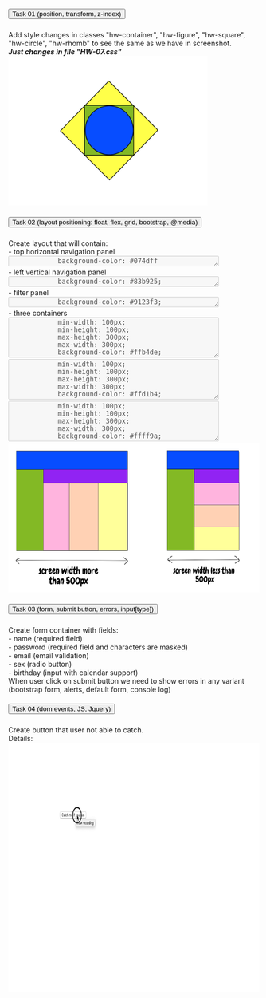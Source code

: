 <html>

<head>
  <link rel="stylesheet"
    type="text/css"
    href="hw-07.css">

  <link rel="stylesheet"
    type="text/css"
    href="./bootstrap/bootstrap.min.css">
</head>

<body>
  <div>
    <div class="card">
      <div class="card-header">
        <h5 class="mb-0">
          <button class="btn btn-link"
            aria-expanded="true">
            Task 01 (position, transform, z-index)
          </button>
        </h5>
      </div>
      <div class="collapse show">
        Add style changes in classes "hw-container", "hw-figure", "hw-square", "hw-circle", "hw-rhomb" to see the same as we have in screenshot.<br>
        <b><i>Just changes in file "HW-07.css"</i></b> <br>
        <img class="hw-border"
          src="task 01.png"
          width="400"
          height="300"><br>
        <div class="card-body">
          <div class="hw-container">
            <div class="hw-figure hw-square"></div>
            <div class="hw-figure hw-circle"></div>
            <div class="hw-figure hw-rhomb"></div>
          </div>
        </div>
      </div>
    </div>
    <div class="card">
      <div class="card-header">
        <h5 class="mb-0">
          <button class="btn btn-link"
            aria-expanded="true">
            Task 02 (layout positioning: float, flex, grid, bootstrap, @media)
          </button>
        </h5>
      </div>
      <div class="collapse show">
        <div class="card-body">
          Create layout that will contain:<br>
          - top horizontal navigation panel<br>
          <textarea class="hw-textarea"
            rows="1"
            cols="50"
            disabled>
            background-color: #074dff
          </textarea> <br>
          - left vertical navigation panel<br>
          <textarea class="hw-textarea"
            rows="1"
            cols="50"
            disabled>
            background-color: #83b925;
          </textarea> <br>
          - filter panel<br>
          <textarea class="hw-textarea"
            rows="1"
            cols="50"
            disabled>
            background-color: #9123f3;
          </textarea> <br>
          - three containers<br>
          <textarea class="hw-textarea"
            rows="5"
            cols="50"
            disabled>
            min-width: 100px;
            min-height: 100px;
            max-height: 300px;
            max-width: 300px;
            background-color: #ffb4de;
          </textarea>
          <textarea class="hw-textarea"
            rows="5"
            cols="50"
            disabled>
            min-width: 100px;
            min-height: 100px;
            max-height: 300px;
            max-width: 300px;
            background-color: #ffd1b4;
          </textarea>
          <textarea class="hw-textarea"
            rows="5"
            cols="50"
            disabled>
            min-width: 100px;
            min-height: 100px;
            max-height: 300px;
            max-width: 300px;
            background-color: #ffff9a;
          </textarea>
          <img class="hw-border"
            src="task 02.png"
            width="800"
            height="300">
          <!-- Add template for task two here-->
          <!----------------------------------->
        </div>
      </div>
    </div>
    <div class="card">
      <div class="card-header">
        <h5 class="mb-0">
          <button class="btn btn-link"
            aria-expanded="true">
            Task 03 (form, submit button, errors, input[type])
          </button>
        </h5>
      </div>
      <div class="collapse show">
        <div class="card-body">
          Create form container with fields: <br>
          - name (required field) <br>
          - password (required field and characters are masked)<br>
          - email (email validation)<br>
          - sex (radio button)<br>
          - birthday (input with calendar support)<br>
          When user click on submit button we need to show errors in any variant (bootstrap form, alerts, default form, console log)<br>
        </div>
      </div>
    </div>
    <div class="card">
      <div class="card-header">
        <h5 class="mb-0">
          <button class="btn btn-link"
            aria-expanded="true">
            Task 04 (dom events, JS, Jquery)
          </button>
        </h5>
      </div>
      <div class="collapse show">
        <div class="card-body">
          Create button that user not able to catch.<br>
          Details:<br>
          <img class="hw-border"
            src="task 04.gif"
            width="800"
            height="500">
        </div>
      </div>
    </div>
  </div>
</body>
</html>

